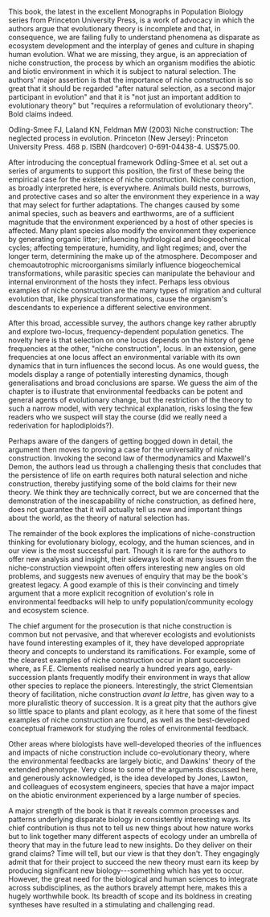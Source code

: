 This book, the latest in the excellent Monographs in Population Biology
series from Princeton University Press, is a work of advocacy in which
the authors argue that evolutionary theory is incomplete and that, in
consequence, we are failing fully to understand phenomena as disparate
as ecosystem development and the interplay of genes and culture in
shaping human evolution. What we are missing, they argue, is an
appreciation of niche construction, the process by which an organism
modifies the abiotic and biotic environment in which it is subject to
natural selection. The authors\' major assertion is that the importance
of niche construction is so great that it should be regarded "after
natural selection, as a second major participant in evolution" and that
it is "not just an important addition to evolutionary theory" but
"requires a reformulation of evolutionary theory". Bold claims indeed.

Odling-Smee FJ, Laland KN, Feldman MW (2003) Niche construction: The
neglected process in evolution. Princeton (New Jersey): Princeton
University Press. 468 p. ISBN (hardcover) 0-691-04438-4. US\$75.00.

After introducing the conceptual framework Odling-Smee et al. set out a
series of arguments to support this position, the first of these being
the empirical case for the existence of niche construction. Niche
construction, as broadly interpreted here, is everywhere. Animals build
nests, burrows, and protective cases and so alter the environment they
experience in a way that may select for further adaptations. The changes
caused by some animal species, such as beavers and earthworms, are of a
sufficient magnitude that the environment experienced by a host of other
species is affected. Many plant species also modify the environment they
experience by generating organic litter; influencing hydrological and
biogeochemical cycles; affecting temperature, humidity, and light
regimes; and, over the longer term, determining the make up of the
atmosphere. Decomposer and chemoautotrophic microorganisms similarly
influence biogeochemical transformations, while parasitic species can
manipulate the behaviour and internal environment of the hosts they
infect. Perhaps less obvious examples of niche construction are the many
types of migration and cultural evolution that, like physical
transformations, cause the organism\'s descendants to experience a
different selective environment.

After this broad, accessible survey, the authors change key rather
abruptly and explore two-locus, frequency-dependent population genetics.
The novelty here is that selection on one locus depends on the history
of gene frequencies at the other, "niche construction", locus. In an
extension, gene frequencies at one locus affect an environmental
variable with its own dynamics that in turn influences the second locus.
As one would guess, the models display a range of potentially
interesting dynamics, though generalisations and broad conclusions are
sparse. We guess the aim of the chapter is to illustrate that
environmental feedbacks can be potent and general agents of evolutionary
change, but the restriction of the theory to such a narrow model, with
very technical explanation, risks losing the few readers who we suspect
will stay the course (did we really need a rederivation for
haplodiploids?).

Perhaps aware of the dangers of getting bogged down in detail, the
argument then moves to proving a case for the universality of niche
construction. Invoking the second law of thermodynamics and Maxwell\'s
Demon, the authors lead us through a challenging thesis that concludes
that the persistence of life on earth requires both natural selection
and niche construction, thereby justifying some of the bold claims for
their new theory. We think they are technically correct, but we are
concerned that the demonstration of the inescapability of niche
construction, as defined here, does not guarantee that it will actually
tell us new and important things about the world, as the theory of
natural selection has.

The remainder of the book explores the implications of
niche-construction thinking for evolutionary biology, ecology, and the
human sciences, and in our view is the most successful part. Though it
is rare for the authors to offer new analysis and insight, their
sideways look at many issues from the niche-construction viewpoint often
offers interesting new angles on old problems, and suggests new avenues
of enquiry that may be the book\'s greatest legacy. A good example of
this is their convincing and timely argument that a more explicit
recognition of evolution\'s role in environmental feedbacks will help to
unify population/community ecology and ecosystem science.

The chief argument for the prosecution is that niche construction is
common but not pervasive, and that wherever ecologists and evolutionists
have found interesting examples of it, they have developed appropriate
theory and concepts to understand its ramifications. For example, some
of the clearest examples of niche construction occur in plant succession
where, as F.E. Clements realised nearly a hundred years ago,
early-succession plants frequently modify their environment in ways that
allow other species to replace the pioneers. Interestingly, the strict
Clementsian theory of facilitation, niche construction *avant la
lettre*, has given way to a more pluralistic theory of succession. It is
a great pity that the authors give so little space to plants and plant
ecology, as it here that some of the finest examples of niche
construction are found, as well as the best-developed conceptual
framework for studying the roles of environmental feedback.

Other areas where biologists have well-developed theories of the
influences and impacts of niche construction include co-evolutionary
theory, where the environmental feedbacks are largely biotic, and
Dawkins\' theory of the extended phenotype. Very close to some of the
arguments discussed here, and generously acknowledged, is the idea
developed by Jones, Lawton, and colleagues of ecosystem engineers,
species that have a major impact on the abiotic environment experienced
by a large number of species.

A major strength of the book is that it reveals common processes and
patterns underlying disparate biology in consistently interesting ways.
Its chief contribution is thus not to tell us new things about how
nature works but to link together many different aspects of ecology
under an umbrella of theory that may in the future lead to new insights.
Do they deliver on their grand claims? Time will tell, but our view is
that they don\'t. They engagingly admit that for their project to
succeed the new theory must earn its keep by producing significant new
biology---something which has yet to occur. However, the great need for
the biological and human sciences to integrate across subdisciplines, as
the authors bravely attempt here, makes this a hugely worthwhile book.
Its breadth of scope and its boldness in creating syntheses have
resulted in a stimulating and challenging read.

[^1]: Peter Manning and Charles Godfray are at the Natural Environment
    Resource Council Centre for Population Biology, Imperial College
    London, Ascot, United Kingdom. E-mail: <c.godfray@imperial.ac.uk>
